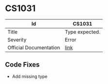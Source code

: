 # CS1031

| Id                     | CS1031                                                            |
| ---------------------- | ----------------------------------------------------------------- |
| Title                  | Type expected\.                                                   |
| Severity               | Error                                                             |
| Official Documentation | [link](http://docs.microsoft.com/en-us/dotnet/csharp/misc/cs1031) |

## Code Fixes

* Add missing type
